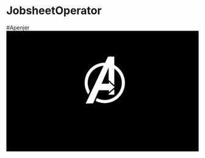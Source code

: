 # JobsheetOperator
#Apenjer
![Alt text](https://github.com/mikaozora/JobsheetOperator/blob/master/avengers-logo-wallpaper-images-On-wallpaper-hd1.png "hasil satu")
